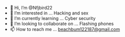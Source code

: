 - 👋 Hi, I’m @Nfjbird22
- 👀 I’m interested in ... Hacking and sex
- 🌱 I’m currently learning ... Cyber security
- 💞️ I’m looking to collaborate on ... Flashing phones
- 📫 How to reach me ... beachbum122187@gmail.com

<!---
Nfjbird22/Nfjbird22 is a ✨ special ✨ repository because its `README.md` (this file) appears on your GitHub profile.
You can click the Preview link to take a look at your changes.
--->
